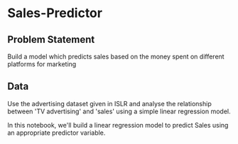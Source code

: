 # Sales-Predictor
## Problem Statement
Build a model which predicts sales based on the money spent on different platforms for marketing

## Data
Use the advertising dataset given in ISLR and analyse the relationship between 'TV advertising' and 'sales' using a simple linear regression model.

In this notebook, we'll build a linear regression model to predict Sales using an appropriate predictor variable.
